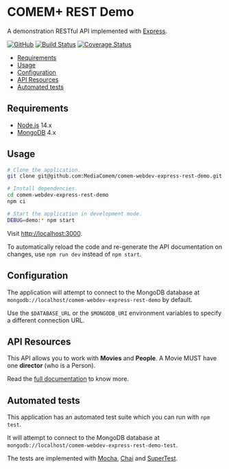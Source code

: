 # COMEM+ REST Demo

A demonstration RESTful API implemented with [Express][express].

[![GitHub](https://img.shields.io/github/license/MediaComem/comem-webdev-express-rest-demo)](https://opensource.org/licenses/MIT)
[![Build Status](https://travis-ci.org/MediaComem/comem-webdev-express-rest-demo.svg?branch=master)](https://travis-ci.org/MediaComem/comem-webdev-express-rest-demo)
[![Coverage Status](https://coveralls.io/repos/github/MediaComem/comem-webdev-express-rest-demo/badge.svg?branch=master)](https://coveralls.io/github/MediaComem/comem-webdev-express-rest-demo?branch=master)

<!-- START doctoc generated TOC please keep comment here to allow auto update -->
<!-- DON'T EDIT THIS SECTION, INSTEAD RE-RUN doctoc TO UPDATE -->


- [Requirements](#requirements)
- [Usage](#usage)
- [Configuration](#configuration)
- [API Resources](#api-resources)
- [Automated tests](#automated-tests)

<!-- END doctoc generated TOC please keep comment here to allow auto update -->



## Requirements

* [Node.js][node] 14.x
* [MongoDB][mongo] 4.x



## Usage

```bash
# Clone the application.
git clone git@github.com:MediaComem/comem-webdev-express-rest-demo.git

# Install dependencies.
cd comem-webdev-express-rest-demo
npm ci

# Start the application in development mode.
DEBUG=demo:* npm start
```

Visit [http://localhost:3000](http://localhost:3000).

To automatically reload the code and re-generate the API documentation on
changes, use `npm run dev` instead of `npm start`.



## Configuration

The application will attempt to connect to the MongoDB database at
`mongodb://localhost/comem-webdev-express-rest-demo` by default.

Use the `$DATABASE_URL` or the `$MONGODB_URI` environment variables to specify a
different connection URL.



## API Resources

This API allows you to work with **Movies** and **People**. A Movie MUST have
one **director** (who is a Person).

Read the [full documentation][docs] to know more.



## Automated tests

This application has an automated test suite which you can run with `npm test`.

It will attempt to connect to the MongoDB database at
`mongodb://localhost/comem-webdev-express-rest-demo-test`.

The tests are implemented with [Mocha][mocha], [Chai][chai] and
[SuperTest][supertest].



[chai]: https://www.chaijs.com
[docs]: https://mediacomem.github.io/comem-webdev-express-rest-demo/
[express]: https://expressjs.com
[mocha]: https://mochajs.org
[mongo]: https://www.mongodb.com
[node]: https://nodejs.org
[supertest]: https://github.com/visionmedia/supertest#readme
